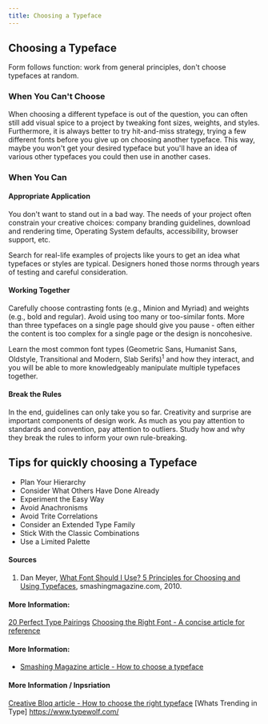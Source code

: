 ```yaml
---
title: Choosing a Typeface
---
```

## Choosing a Typeface

Form follows function: work from general principles, don't choose typefaces at random.

### When You Can't Choose

When choosing a different typeface is out of the question, you can often still add visual spice to a project by tweaking font sizes, weights, and styles. Furthermore, it is always better to try hit-and-miss strategy, trying a few different fonts before you give up on choosing another typeface. This way, maybe you won't get your desired typeface but you'll have an idea of various other typefaces you could then use in another cases.

### When You Can

#### Appropriate Application

You don't want to stand out in a bad way. The needs of your project often constrain your creative choices: company branding guidelines, download and rendering time, Operating System defaults, accessibility, browser support, etc.

Search for real-life examples of projects like yours to get an idea what typefaces or styles are typical. Designers honed those norms through years of testing and careful consideration.

#### Working Together

Carefully choose contrasting fonts (e.g., Minion and Myriad) and weights (e.g., bold and regular). Avoid using too many or too-similar fonts. More than three typefaces on a single page should give you pause - often either the content is too complex for a single page or the design is noncohesive.

Learn the most common font types (Geometric Sans, Humanist Sans, Oldstyle, Transitional and Modern, Slab Serifs)<sup>1</sup> and how they interact, and you will be able to more knowledgeably manipulate multiple typefaces together.

#### Break the Rules

In the end, guidelines can only take you so far. Creativity and surprise are important components of design work. As much as you pay attention to standards and convention, pay attention to outliers. Study how and why they break the rules to inform your own rule-breaking.

## Tips for quickly choosing a Typeface
* Plan Your Hierarchy
* Consider What Others Have Done Already
* Experiment the Easy Way
* Avoid Anachronisms
* Avoid Trite Correlations
* Consider an Extended Type Family
* Stick With the Classic Combinations
* Use a Limited Palette

#### Sources

1. Dan Meyer, [What Font Should I Use? 5 Principles for Choosing and Using Typefaces](https://www.smashingmagazine.com/2010/12/what-font-should-i-use-five-principles-for-choosing-and-using-typefaces/), smashingmagazine.com, 2010.

#### More Information:

[20 Perfect Type Pairings](http://www.creativebloq.com/typography/20-perfect-type-pairings-3132120)
[Choosing the Right Font - A concise article for reference](https://webdesign.tutsplus.com/articles/choosing-the-right-font-a-practical-guide-to-typography-on-the-web--webdesign-15?_ga=2.210603089.55465761.1538586153-769794395.1538586153)

#### More Information:
* [Smashing Magazine article - How to choose a typeface](https://www.smashingmagazine.com/2011/03/how-to-choose-a-typeface/)

#### More Information / Inpsriation
[Creative Bloq article - How to choose the right typeface](https://www.creativebloq.com/typography/tips-choosing-typeface-31514399)
[Whats Trending in Type] https://www.typewolf.com/
